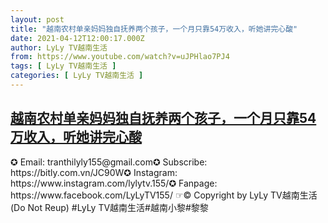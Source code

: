```yaml
---
layout: post
title: "越南农村单亲妈妈独自抚养两个孩子，一个月只靠54万收入，听她讲完心酸"
date: 2021-04-12T12:00:17.000Z
author: LyLy TV越南生活
from: https://www.youtube.com/watch?v=uJPHlao7PJ4
tags: [ LyLy TV越南生活 ]
categories: [ LyLy TV越南生活 ]
---
```

<!--1618228817000-->
[越南农村单亲妈妈独自抚养两个孩子，一个月只靠54万收入，听她讲完心酸](https://www.youtube.com/watch?v=uJPHlao7PJ4)
------

<div>
✪ Email: tranthilyly155@gmail.com✪ Subscribe: https://bitly.com.vn/JC90W✪ Instagram: https://www.instagram.com/lylytv.155/✪  Fanpage: https://www.facebook.com/LyLyTV155/ ☞© Copyright by LyLy TV越南生活 (Do Not Reup) #LyLy TV越南生活#越南小黎#黎黎
</div>
